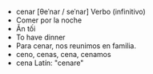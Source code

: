 - cenar	[θeˈnar / seˈnar]	Verbo (infinitivo)  
- Comer por la noche  
- Ăn tối  
- To have dinner  
- Para cenar, nos reunimos en familia.  
- ceno, cenas, cena, cenamos  
- cena	Latín: "cenare"